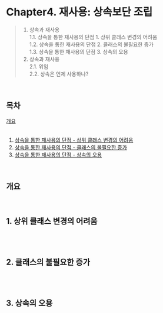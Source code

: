 # Chapter4. 재사용: 상속보단 조립

> 1. 상속과 재사용   
1.1. 상속을 통한 재사용의 단점 1. 상위 클래스 변경의 어려움  
1.2. 상속을 통한 재사용의 단점 2. 클래스의 불필요한 증가      
1.3. 상속을 통한 재사용의 단점 3. 상속의 오용     
> 2. 상속과 재사용   
2.1. 위임    
2.2. 상속은 언제 사용하나?     

</br>

## 목차   

[개요](#개요)  
</br>
1. [상속을 통한 재사용의 단점 - 상위 클래스 변경의 어려움](#1-상위-클래스-변경의-어려움)  
2. [상속을 통한 재사용의 단점 - 클래스의 불필요한 증가](#2-클래스의-불필요한-증가)   
3. [상속을 통한 재사용의 단점 - 상속의 오용](#3-상속의-오용)   

</br> 

## 개요


</br>

## 1. 상위 클래스 변경의 어려움

</br></br>

## 2. 클래스의 불필요한 증가

</br></br>

## 3. 상속의 오용

</br></br>
  

